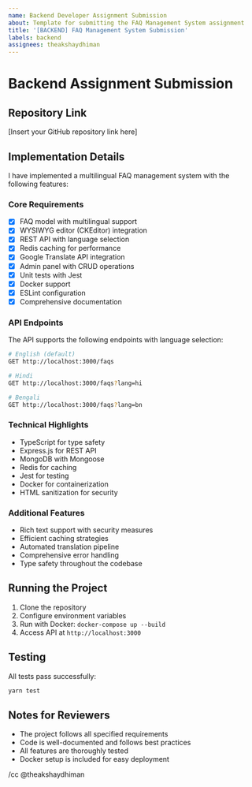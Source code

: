 ```yaml
---
name: Backend Developer Assignment Submission
about: Template for submitting the FAQ Management System assignment
title: '[BACKEND] FAQ Management System Submission'
labels: backend
assignees: theakshaydhiman
---
```


# Backend Assignment Submission

## Repository Link
[Insert your GitHub repository link here]

## Implementation Details

I have implemented a multilingual FAQ management system with the following features:

### Core Requirements
- [x] FAQ model with multilingual support
- [x] WYSIWYG editor (CKEditor) integration
- [x] REST API with language selection
- [x] Redis caching for performance
- [x] Google Translate API integration
- [x] Admin panel with CRUD operations
- [x] Unit tests with Jest
- [x] Docker support
- [x] ESLint configuration
- [x] Comprehensive documentation

### API Endpoints
The API supports the following endpoints with language selection:

```bash
# English (default)
GET http://localhost:3000/faqs

# Hindi
GET http://localhost:3000/faqs?lang=hi

# Bengali
GET http://localhost:3000/faqs?lang=bn
```

### Technical Highlights
- TypeScript for type safety
- Express.js for REST API
- MongoDB with Mongoose
- Redis for caching
- Jest for testing
- Docker for containerization
- HTML sanitization for security

### Additional Features
- Rich text support with security measures
- Efficient caching strategies
- Automated translation pipeline
- Comprehensive error handling
- Type safety throughout the codebase

## Running the Project
1. Clone the repository
2. Configure environment variables
3. Run with Docker: `docker-compose up --build`
4. Access API at `http://localhost:3000`

## Testing
All tests pass successfully:
```bash
yarn test
```

## Notes for Reviewers
- The project follows all specified requirements
- Code is well-documented and follows best practices
- All features are thoroughly tested
- Docker setup is included for easy deployment

/cc @theakshaydhiman

